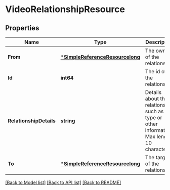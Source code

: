 # VideoRelationshipResource

## Properties
Name | Type | Description | Notes
------------ | ------------- | ------------- | -------------
**From** | [***SimpleReferenceResourcelong**](SimpleReferenceResource«long».md) | The owner of the relationship | [optional] [default to null]
**Id** | **int64** | The id of the relationship | [optional] [default to null]
**RelationshipDetails** | **string** | Details about the relationship such as type or other information. Max length 10 characters | [default to null]
**To** | [***SimpleReferenceResourcelong**](SimpleReferenceResource«long».md) | The target of the relationship. | [default to null]

[[Back to Model list]](../README.md#documentation-for-models) [[Back to API list]](../README.md#documentation-for-api-endpoints) [[Back to README]](../README.md)


